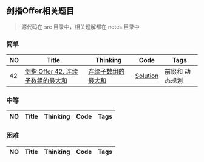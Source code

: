 ## 剑指Offer相关题目

> 源代码在 src 目录中，相关题解都在 notes 目录中

### 简单
| NO | Title | Thinking | Code | Tags |
| --- | --- | --- | --- | --- |
| 42 | [剑指 Offer 42. 连续子数组的最大和](https://leetcode-cn.com/problems/lian-xu-zi-shu-zu-de-zui-da-he-lcof/) | [连续子数组的最大和](https://github.com/AnthonyZero/leetcode-cn/tree/sword-finger-offer/notes/0042) | [Solution](https://github.com/AnthonyZero/leetcode-cn/blob/sword-finger-offer/src/com/anthonyzero/easy/_0042/Solution.java) | 前缀和 动态规划|

### 中等
| NO | Title | Thinking | Code | Tags |
| --- | --- | --- | --- | --- |


### 困难
| NO | Title | Thinking | Code | Tags |
| --- | --- | --- | --- | --- |
